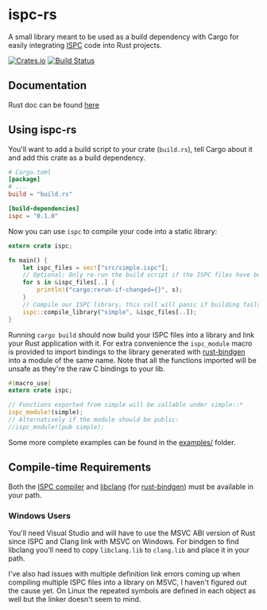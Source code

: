 # ispc-rs

A small library meant to be used as a build dependency with Cargo for easily
integrating [ISPC](https://ispc.github.io/) code into Rust projects.

[![Crates.io](https://img.shields.io/crates/v/ispc.svg)](https://crates.io/crates/ispc)
[![Build Status](https://travis-ci.org/Twinklebear/ispc-rs.svg?branch=master)](https://travis-ci.org/Twinklebear/ispc-rs)

## Documentation

Rust doc can be found [here](http://www.willusher.io/ispc-rs/ispc)

## Using ispc-rs

You'll want to add a build script to your crate (`build.rs`), tell Cargo about it and add this crate
as a build dependency.

```toml
# Cargo.toml
[package]
# ...
build = "build.rs"

[build-dependencies]
ispc = "0.1.0"
```

Now you can use `ispc` to compile your code into a static library:

```rust
extern crate ispc;

fn main() {
    let ispc_files = vec!["src/simple.ispc"];
    // Optional: Only re-run the build script if the ISPC files have been changed
    for s in &ispc_files[..] {
        println!("cargo:rerun-if-changed={}", s);
    }
	// Compile our ISPC library, this call will panic if building fails
	ispc::compile_library("simple", &ispc_files[..]);
}
```

Running `cargo build` should now build your ISPC files into a library and link your Rust
application with it. For extra convenience the `ispc_module` macro is provided to import
bindings to the library generated with [rust-bindgen](https://github.com/crabtw/rust-bindgen)
into a module of the same name. Note that all the functions imported will be unsafe as they're
the raw C bindings to your lib.

```rust
#[macro_use]
extern crate ispc;

// Functions exported from simple will be callable under simple::*
ispc_module!(simple);
// Alternatively if the module should be public:
//ispc_module!(pub simple);
```

Some more complete examples can be found in the [examples/](examples/) folder.

## Compile-time Requirements

Both the [ISPC compiler](https://ispc.github.io/) and [libclang](http://clang.llvm.org/)
(for [rust-bindgen](https://github.com/crabtw/rust-bindgen)) must be available in your path.

### Windows Users

You'll need Visual Studio and will have to use the MSVC ABI version of Rust since ISPC
and Clang link with MSVC on Windows. For bindgen to find libclang you'll need to copy
`libclang.lib` to `clang.lib` and place it in your path.

I've also had issues with multiple definition link errors coming up when compiling multiple
ISPC files into a library on MSVC, I haven't figured out the cause yet. On Linux the repeated
symbols are defined in each object as well but the linker doesn't seem to mind.

